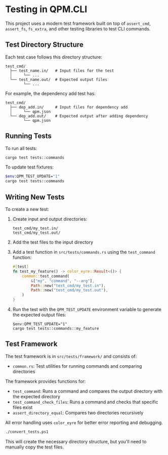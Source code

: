 # Testing in QPM.CLI

This project uses a modern test framework built on top of `assert_cmd`, `assert_fs`, `fs_extra`, and other testing libraries to test CLI commands.

## Test Directory Structure

Each test case follows this directory structure:

```
test_cmd/
  ├── test_name.in/   # Input files for the test
  │     └── ...
  └── test_name.out/  # Expected output files
        └── ...
```

For example, the dependency add test has:

```
test_cmd/
  ├── dep_add.in/     # Input files for dependency add
  │     └── qpm.json
  └── dep_add.out/    # Expected output after adding dependency
        └── qpm.json
```

## Running Tests

To run all tests:

```bash
cargo test tests::commands
```

To update test fixtures:

```bash
$env:QPM_TEST_UPDATE="1"
cargo test tests::commands
```

## Writing New Tests

To create a new test:

1. Create input and output directories:
   ```
   test_cmd/my_test.in/
   test_cmd/my_test.out/
   ```

2. Add the test files to the input directory

3. Add a test function in `src/tests/commands.rs` using the `test_command` function:

   ```rust
   #[test]
   fn test_my_feature() -> color_eyre::Result<()> {
       common::test_command(
           &["my", "command", "--arg"],
           Path::new("test_cmd/my_test.in"),
           Path::new("test_cmd/my_test.out"),
       )
   }
   ```

4. Run the test with the `QPM_TEST_UPDATE` environment variable to generate the expected output files:
   ```
   $env:QPM_TEST_UPDATE="1"
   cargo test tests::commands::my_feature
   ```

## Test Framework

The test framework is in `src/tests/framework/` and consists of:

- `common.rs`: Test utilities for running commands and comparing directories

The framework provides functions for:

- `test_command`: Runs a command and compares the output directory with the expected directory
- `test_command_check_files`: Runs a command and checks that specific files exist
- `assert_directory_equal`: Compares two directories recursively

All error handling uses `color_eyre` for better error reporting and debugging.

```bash
./convert_tests.ps1
```

This will create the necessary directory structure, but you'll need to manually copy the test files.

